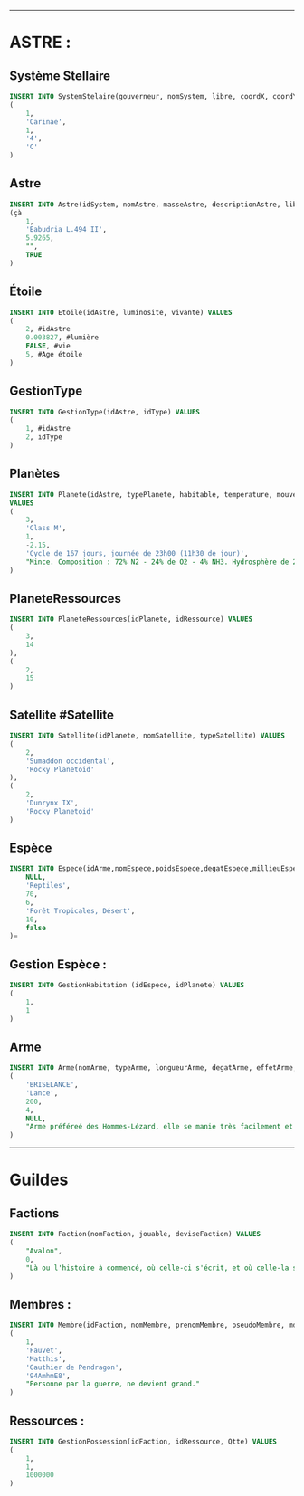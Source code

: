 ___
# ASTRE : 

## Système Stellaire
```SQL
INSERT INTO SystemStelaire(gouverneur, nomSystem, libre, coordX, coordY) VALUES
(
	1,
	'Carinae',
	1,
	'4',
	'C'
)
```
## Astre 
```SQL
INSERT INTO Astre(idSystem, nomAstre, masseAstre, descriptionAstre, libre) VALUES
(çà
	1,
	'Eabudria L.494 II',
	5.9265,
	"",
	TRUE
)
```
## Étoile
```SQL
INSERT INTO Etoile(idAstre, luminosite, vivante) VALUES 
(
	2, #idAstre
	0.003827, #lumière
	FALSE, #vie
	5, #Age étoile
)
```
## GestionType
```SQL
INSERT INTO GestionType(idAstre, idType) VALUES 
(
	1, #idAstre
	2, idType
)
```
## Planètes  
```SQL
INSERT INTO Planete(idAstre, typePlanete, habitable, temperature, mouvements, atmosphere)
VALUES
(
	3,
	'Class M',
	1,
	-2.15,
	'Cycle de 167 jours, journée de 23h00 (11h30 de jour)',
	"Mince. Composition : 72% N2 - 24% de O2 - 4% NH3. Hydrosphère de 20%"
)
```
## PlaneteRessources
```sql
INSERT INTO PlaneteRessources(idPlanete, idRessource) VALUES
(
	3,
	14
),
(
	2,
	15
)
```
## Satellite #Satellite 
```SQL
INSERT INTO Satellite(idPlanete, nomSatellite, typeSatellite) VALUES
(
	2,
	'Sumaddon occidental',
	'Rocky Planetoid'
),
(
	2,
	'Dunrynx IX',
	'Rocky Planetoid'
)
```
## Espèce
```SQL
INSERT INTO Espece(idArme,nomEspece,poidsEspece,degatEspece,millieuEspece,mouvementEspece,hostileEspece) VALUES (
	NULL,
	'Reptiles',
	70,
	6,
	'Forêt Tropicales, Désert',
	10,
	false
)=
```
## Gestion Espèce : 
```SQL
INSERT INTO GestionHabitation (idEspece, idPlanete) VALUES
(
	1,
	1
)
```
## Arme
```SQL
INSERT INTO Arme(nomArme, typeArme, longueurArme, degatArme, effetArme, descriptionArme) VALUES
(
	'BRISELANCE',
	'Lance',
	200,
	4,
	NULL,
	"Arme préféreé des Hommes-Lézard, elle se manie très facilement et à une porter imprésionnante. Cependant, sa fragilité et un grand défaut."
)
```


___

# Guildes 

## Factions 
```SQL
INSERT INTO Faction(nomFaction, jouable, deviseFaction) VALUES
(
	"Avalon",
	0,
	"Là ou l'histoire à commencé, où celle-ci s'écrit, et où celle-la se concluera"
)
```
## Membres  : 
```SQL
INSERT INTO Membre(idFaction, nomMembre, prenomMembre, pseudoMembre, mdpMembre, deviseMembre) VALUES 
(
	1,
	'Fauvet',
	'Matthis',
	'Gauthier de Pendragon',
	'94AmhmE8',
	"Personne par la guerre, ne devient grand."
)
```
## Ressources : 
```SQL
INSERT INTO GestionPossession(idFaction, idRessource, Qtte) VALUES
(
	1,
	1,
	1000000
)
```
